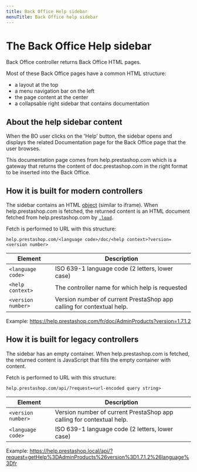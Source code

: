 ```yaml
---
title: Back Office Help sidebar
menuTitle: Back Office help sidebar
---
```


# The Back Office Help sidebar

Back Office controller returns Back Office HTML pages.

Most of these Back Office pages have a common HTML structure:
- a layout at the top
- a menu navigation bar on the left
- the page content at the center
- a collapsable right sidebar that contains documentation 

## About the help sidebar content

When the BO user clicks on the 'Help' button, the sidebar opens and displays the related Documentation page for the Back Office page that the user browses.

This documentation page comes from help.prestashop.com which is a gateway that returns the content of doc.prestashop.com in the right format to be inserted into the Back Office.

## How it is built for modern controllers

The sidebar contains an HTML [object](https://www.w3schools.com/tags/tag_object.asp) (similar to iframe). When help.prestashop.com is fetched, the returned content is an HTML document fetched from help.prestashop.com by [`.load`](https://api.jquery.com/load/).

Fetch is performed to URL with this structure:

`help.prestashop.com/<language code>/doc/<help context>?version=<version number>`

| Element            | Description
|--------------------|-----------------------------------------------------------------------
| `<language code>`  | ISO 639-1 language code (2 letters, lower case)
| `<help context>`   | The controller name for which help is requested
| `<version number>` | Version number of current PrestaShop app calling for contextual help.

Example: https://help.prestashop.com/fr/doc/AdminProducts?version=1.7.1.2

## How it is built for legacy controllers

The sidebar has an empty container. When help.prestashop.com is fetched, the returned content is JavaScript that fills the empty container with content.

Fetch is performed to URL with this structure:

`help.prestashop.com/api/?request=<url-encoded query string>`

| Element            | Description
|--------------------|-----------------------------------------------------------------------
| `<version number>` | Version number of current PrestaShop app calling for contextual help.
| `<language code>`  | ISO 639-1 language code (2 letters, lower case)

Example: https://help.prestashop.local/api/?request=getHelp%3DAdminProducts%26version%3D1.7.1.2%26language%3Dfr
